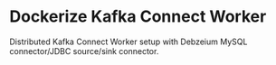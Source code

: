 # Dockerize Kafka Connect Worker

Distributed Kafka Connect  Worker setup with Debzeium MySQL connector/JDBC source/sink connector.
<!--stackedit_data:
eyJoaXN0b3J5IjpbODIzNzA2NTAzXX0=
-->